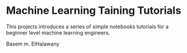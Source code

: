 # Machine Learning Taining Tutorials

This projects introduces a series of simple notebooks tutorials for a beginner level machine learning engineers.


Basem m. ElHalawany
